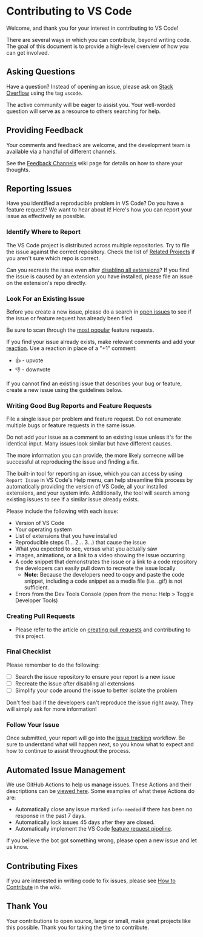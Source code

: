 # Contributing to VS Code

Welcome, and thank you for your interest in contributing to VS Code!

There are several ways in which you can contribute, beyond writing code. The
goal of this document is to provide a high-level overview of how you can get
involved.

## Asking Questions

Have a question? Instead of opening an issue, please ask on
[Stack Overflow](https://stackoverflow.com/questions/tagged/vscode) using the
tag `vscode`.

The active community will be eager to assist you. Your well-worded question will
serve as a resource to others searching for help.

## Providing Feedback

Your comments and feedback are welcome, and the development team is available
via a handful of different channels.

See the
[Feedback Channels](https://github.com/microsoft/vscode/wiki/Feedback-Channels)
wiki page for details on how to share your thoughts.

## Reporting Issues

Have you identified a reproducible problem in VS Code? Do you have a feature
request? We want to hear about it! Here's how you can report your issue as
effectively as possible.

### Identify Where to Report

The VS Code project is distributed across multiple repositories. Try to file the
issue against the correct repository. Check the list of
[Related Projects](https://github.com/microsoft/vscode/wiki/Related-Projects) if
you aren't sure which repo is correct.

Can you recreate the issue even after
[disabling all extensions](https://code.visualstudio.com/docs/editor/extension-gallery#_disable-an-extension)?
If you find the issue is caused by an extension you have installed, please file
an issue on the extension's repo directly.

### Look For an Existing Issue

Before you create a new issue, please do a search in
[open issues](https://github.com/microsoft/vscode/issues) to see if the issue or
feature request has already been filed.

Be sure to scan through the
[most popular](https://github.com/microsoft/vscode/issues?q=is%3Aopen+is%3Aissue+label%3Afeature-request+sort%3Areactions-%2B1-desc)
feature requests.

If you find your issue already exists, make relevant comments and add your
[reaction](https://github.com/blog/2119-add-reactions-to-pull-requests-issues-and-comments).
Use a reaction in place of a "+1" comment:

-   👍 - upvote
-   👎 - downvote

If you cannot find an existing issue that describes your bug or feature, create
a new issue using the guidelines below.

### Writing Good Bug Reports and Feature Requests

File a single issue per problem and feature request. Do not enumerate multiple
bugs or feature requests in the same issue.

Do not add your issue as a comment to an existing issue unless it's for the
identical input. Many issues look similar but have different causes.

The more information you can provide, the more likely someone will be successful
at reproducing the issue and finding a fix.

The built-in tool for reporting an issue, which you can access by using
`Report Issue` in VS Code's Help menu, can help streamline this process by
automatically providing the version of VS Code, all your installed extensions,
and your system info. Additionally, the tool will search among existing issues
to see if a similar issue already exists.

Please include the following with each issue:

-   Version of VS Code
-   Your operating system
-   List of extensions that you have installed
-   Reproducible steps (1... 2... 3...) that cause the issue
-   What you expected to see, versus what you actually saw
-   Images, animations, or a link to a video showing the issue occurring
-   A code snippet that demonstrates the issue or a link to a code repository
    the developers can easily pull down to recreate the issue locally
    -   **Note:** Because the developers need to copy and paste the code
        snippet, including a code snippet as a media file (i.e. .gif) is not
        sufficient.
-   Errors from the Dev Tools Console (open from the menu: Help > Toggle
    Developer Tools)

### Creating Pull Requests

-   Please refer to the article on
    [creating pull requests](https://github.com/microsoft/vscode/wiki/How-to-Contribute#pull-requests)
    and contributing to this project.

### Final Checklist

Please remember to do the following:

-   [ ] Search the issue repository to ensure your report is a new issue
-   [ ] Recreate the issue after disabling all extensions
-   [ ] Simplify your code around the issue to better isolate the problem

Don't feel bad if the developers can't reproduce the issue right away. They will
simply ask for more information!

### Follow Your Issue

Once submitted, your report will go into the
[issue tracking](https://github.com/microsoft/vscode/wiki/Issue-Tracking)
workflow. Be sure to understand what will happen next, so you know what to
expect and how to continue to assist throughout the process.

## Automated Issue Management

We use GitHub Actions to help us manage issues. These Actions and their
descriptions can be
[viewed here](https://github.com/microsoft/vscode-github-triage-actions). Some
examples of what these Actions do are:

-   Automatically close any issue marked `info-needed` if there has been no
    response in the past 7 days.
-   Automatically lock issues 45 days after they are closed.
-   Automatically implement the VS Code
    [feature request pipeline](https://github.com/microsoft/vscode/wiki/Issues-Triaging#managing-feature-requests).

If you believe the bot got something wrong, please open a new issue and let us
know.

## Contributing Fixes

If you are interested in writing code to fix issues, please see
[How to Contribute](https://github.com/microsoft/vscode/wiki/How-to-Contribute)
in the wiki.

## Thank You

Your contributions to open source, large or small, make great projects like this
possible. Thank you for taking the time to contribute.
